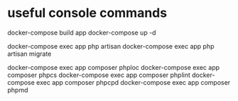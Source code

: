 # useful console commands

docker-compose build app
docker-compose up -d

docker-compose exec app php artisan
docker-compose exec app php artisan migrate 

docker-compose exec app composer phploc
docker-compose exec app composer phpcs
docker-compose exec app composer phplint
docker-compose exec app composer phpcpd 
docker-compose exec app composer phpmd 
